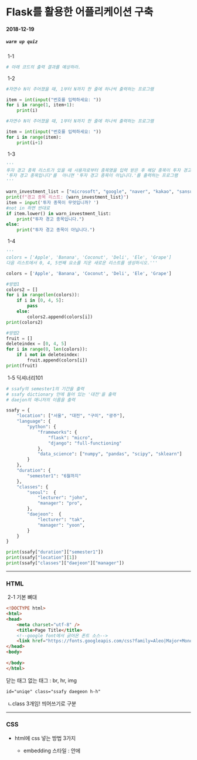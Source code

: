 # Flask를 활용한 어플리케이션 구축

#### 2018-12-19



##### `warm up quiz`

​	1-1

```python
# 아래 코드의 출력 결과를 예상하라.

```

​	1-2

```python
#자연수 N이 주어졌을 때, 1부터 N까지 한 줄에 하나씩 출력하는 프로그램

item = int(input("번호를 입력하세요: "))
for i in range(1, item+1):
    print(i)
```

```python
#자연수 N이 주어졌을 때, 1부터 N까지 한 줄에 하나씩 출력하는 프로그램

item = int(input("번호를 입력하세요: "))
for i in range(item):
    print(i+1)
```

​	1-3

```python
'''
투자 경고 종목 리스트가 있을 때 사용자로부터 종목명을 입력 받은 후 해당 종목이 투자 경고 종목이라면
'투자 경고 종목입니다'를  아니면 '투자 경고 종목이 아닙니다.'를 출력하는 프로그램
'''

warn_investment_list = ["microsoft", "google", "naver", "kakao", "sansung", "lg"]
print(f"경고 종목 리스트: {warn_investment_list}")
item = input('투자 종목이 무엇입니까? ')
#not in 하면 반대로
if item.lower() in warn_investment_list:
    print("투자 경고 종목입니다.")
else:
    print("투자 경고 종목이 아닙니다.")
```

​	1-4

```python
'''
colors = ['Apple', 'Banana', 'Coconut', 'Deli', 'Ele', 'Grape']
다음 리스트에서 0, 4, 5번째 요소를 지운 새로운 리스트를 생성하시오.'''

colors = ['Apple', 'Banana', 'Coconut', 'Deli', 'Ele', 'Grape']

#방법1
colors2 = []
for i in range(len(colors)):
    if i in [0, 4, 5]:
        pass
    else:
        colors2.append(colors[i])
print(colors2)

#방법2
fruit = []
deleteindex = [0, 4, 5]
for i in range(0, len(colors)):
    if i not in deleteindex:
        fruit.append(colors[i])
print(fruit)
```

​	1-5 딕셔너리101

```python
# ssafy의 semester1의 기간을 출력
# ssafy dictionary 안에 들어 있는 '대전'을 출력
# daejon의 매니저의 이름을 출력

ssafy = {
    "location": ["서울", "대전", "구미", "광주"],
    "language": {
        "python": {
            "frameworks": {
                "flask": "micro",
                "django": "full-functioning"
            },
            "data_science": ["numpy", "pandas", "scipy", "sklearn"]
        }
    },
    "duration": {
        "semester1": "6월까지"
    },
    "classes": {
        "seoul":  {
            "lecturer": "john",
            "manager": "pro",
        },
        "daejeon":  {
            "lecturer": "tak",
            "manager": "yoon",
        }
    }
}

print(ssafy["duration"]["semester1"])
print(ssafy["location"][1])
print(ssafy["classes"]["daejeon"]["manager"])
```

---

### HTML

​	2-1 기본 뼈대

```html
<!DOCTYPE html>
<html>
<head>
    <meta charset="utf-8" />
    <title>Page Title</title>
    <!--google font에서 긁어온 폰트 소스-->
    <link href="https://fonts.googleapis.com/css?family=Aleo|Major+Mono+Display" rel="stylesheet">
</head>
<body>
    
</body>
</html>
```

닫는 태그 없는 태그 : br, hr, img

```html
id="uniqe" class="ssafy daegeon h-h"
```

​	ㄴclass 3개임! 띄어쓰기로 구분

---

### CSS

- html에 css 넣는 방법 3가지

  - embedding 스타일 : <head>안에 <style>태그 넣기

    - ```html
      <style>
              h1 { color: darkolivegreen; } 
          </style>
      ```

  - inline 스타일 : <body>안에서 각 태그에 넣기

    - ```html
      <h1 class="ssafy" style="color: red;">Hello HTML</h1>
      ```

  - css시트 외부에서 <head>에 삽입

    - ```html
      <link rel="stylesheet" href="style.css">
      ```

- selector

  - ```css
    /* universal selector */
    * {
        background: salmon;
    }
    /* 다중 select */
    h1, p {
        color: green;
    /* id selector */
    #lunch {
        color: brown;
    }
    /* class selector */
    .container {
        color: violet;
    }
    ```

- div, nav, section : 섹터 나누기

- span : 중간에 특정 부분 스타일 지정할 때

  - ```css
    /* 후손 selector 공백문자 */
    div p {
        color: green;
    }
    /* 자식 selector > */
    div > p {
        color: hotpink;
    }
    ```

  - ```css
    /* 형제 selector : div 바로 뒤에 붙어있는 p들  select */
    div + p {
        color: purple;
    }
    /* 물결 형제 selector : 동위 선상의 p부터 span까지 사이태그도 적용 */
    p ~ span {
        color: cadetblue;
    }
    ```



---

### Flask



> c9.io/login



```python
from flask import Flask, render_template
app = Flask(__name__)

@app.route("/")
def index():
    return "안녕하세요!!"
#http://flask-basic-withyeah.c9users.io:8080/

@app.route("/hello")
def hello():
    return "hello를 타고 들어오셨군요?"
#http://flask-basic-withyeah.c9users.io:8080/hello

@app.route("/html_tag")
def html_tag():
    return "<h1>안녕안녕</h1>"
#http://flask-basic-withyeah.c9users.io:8080/html_tag

@app.route("/html_line")
def html_line():
    return """
    <h1>여러 줄 보내기</h1>
    <ul>
        <li>1번</li>
        <li>2번</li>
    </ul>
    """
#http://flask-basic-withyeah.c9users.io:8080/html_line

@app.route("/html_render")
def html_render():
    return render_template("index.html")
#templates dir에 html, css파일넣기
#import render_template하기
#http://flask-basic-withyeah.c9users.io:8080/html_render
```





> Flask와 Django는 Jinja2 언어를 쓴다

```python
@app.route("/html_name/<string:name>")
def html_name(name):
    return render_template("hello.html", your_name = name)
#hello.html의 your_name 자리에 <string:name>에서 받은 값을 할당해줌 (name이라는 변수의 string값)
```

```html
<h1>안녕하세요!, {{ your_name }}</h1>
```



> > 응용1 - 변수 여러개
>
> ```python
> @app.route("/html_variables/<string:idname>/<int:number>")
> def html_variables(idname, number):
>     return render_template("hello.html", your_name = idname, your_number = number)
> ```
>
> ```html
> <h1>안녕하세요!, {{ your_name }}</h1>
> <h2>{{ your_number }}번째 방문자입니다.</h2>
> ```
>
> http://flask-basic-withyeah.c9users.io:8080/html_variables/yerang/12598241



> > 응용2 - 세제곱 값 리턴
>
> ```python
> @app.route("/math/<int:num>")
> def math(num):
>     result = num**3
>     return render_template("math.html", inputnum = num, outputnum = result)
> ```
> - inputnum, outputnum 안쓰고 그냥 num = num, result = result 
>
> ```html
> <h1>{{ inputnum }} 의 세제곱 값은</h1>
> <h2>{{ outputnum }}</h2>
> ```
>
> http://flask-basic-withyeah.c9users.io:8080/math/3



> > 응용3 - 저녁메뉴 pick & 사진
>
> ```python
> @app.route("/dinner")
> def dinner():
>     list = ["초밥", "탕수육", "삼겹살", "돼지국밥"]
>     dict = {
>         "초밥" : "https://st3.depositphotos.com/1005524/17670/i/1600/depositphotos_176702996-stock-photo-nigiri-sushi-with-salmon.jpg",
>         "탕수육" : "https://i.ytimg.com/vi/aqaSvDylLaY/maxresdefault.jpg",
>         "삼겹살" : "https://img.insight.co.kr/static/2018/03/02/700/c2jup0e2y76th9bg072c.jpg",
>         "돼지국밥" : "http://blogs.chosun.com/gourmet/wp-content/uploads/sites/24/2014/07/20120315_102205_01204cf2ee26bb491e50b2dada83f7a0.jpg"
>     }
>     pick = random.choice(list)
>     url = dict[pick]
>     return render_template("dinner.html", pick = pick, url = url)
> ```
>
> ```html
> <h1>오늘의 저녁은 {{ pick }}</h1>
> <img src="{{ url }}" alt="{{ pick }}사진" width=400px height=300px>
> ```
>
> http://flask-basic-withyeah.c9users.io:8080/dinner







fontawesome

class명으로 icon넣기

